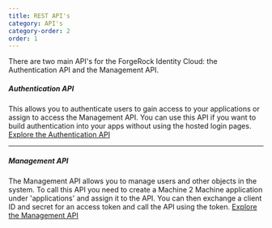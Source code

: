 ```yaml
---
title: REST API's
category: API's
category-order: 2
order: 1
---
```



There are two main API's for the ForgeRock Identity Cloud: the Authentication API and the Management API. 

##### Authentication API
This allows you to authenticate users to gain access to your applications or assign to access the Management API. You can use this API if you want to build authentication into your apps without using the hosted login pages. 
[Explore the Authentication API](https://documenter.getpostman.com/view/2758124/RWaHypqU)

---

##### Management API
The Management API allows you to manage users and other objects in the system. To call this API you need to create a Machine 2 Machine application under 'applications' and assign it to the API. You can then exchange a client ID and secret for an access token and call the API using the token.
[Explore the Management API](https://documenter.getpostman.com/view/2758124/RWaHz9db )



